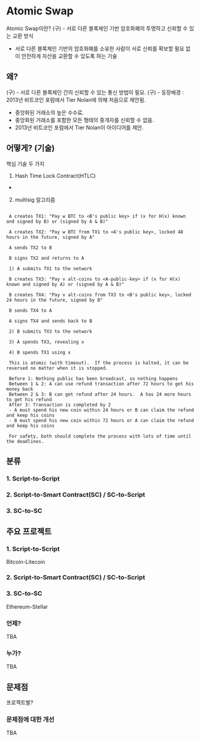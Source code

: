 # Atomic Swap
Atomic Swap이란? 
(구) - 서로 다른 블록체인 기반 암호화폐의 투명하고 신뢰할 수 있는 교환 방식 
- 서로 다른 블록체인 기반의 암호화폐를 소유한 사람이 서로 신뢰를 확보할 필요 없이 안전하게 자산을 교환할 수 있도록 하는 기술
## 왜?
(구) - 서로 다른 블록체인 간의 신뢰할 수 있는 통신 방법이 필요. 
(구) - 등장배경 : 2013년 비트코인 포럼에서 Tier Nolan에 의해 처음으로 제안됨. 
- 중앙화된 거래소의 높은 수수료.
- 중앙화된 거래소를 포함한 모든 형태의 중개자를 신뢰할 수 없음.
- 2013년 비트코인 포럼에서 Tier Nolan이 아이디어를 제안.
## 어떻게? (기술)
핵심 기술 두 가지 
1. Hash Time Lock Contract(HTLC)
- 
2. multisig
알고리즘 
``` A picks a random number x
 
 A creates TX1: "Pay w BTC to <B's public key> if (x for H(x) known and signed by B) or (signed by A & B)"
 
 A creates TX2: "Pay w BTC from TX1 to <A's public key>, locked 48 hours in the future, signed by A"
 
 A sends TX2 to B
 
 B signs TX2 and returns to A
 
 1) A submits TX1 to the network
 
 B creates TX3: "Pay v alt-coins to <A-public-key> if (x for H(x) known and signed by A) or (signed by A & B)"
 
 B creates TX4: "Pay v alt-coins from TX3 to <B's public key>, locked 24 hours in the future, signed by B"
 
 B sends TX4 to A
 
 A signs TX4 and sends back to B
 
 2) B submits TX3 to the network
 
 3) A spends TX3, revealing x
 
 4) B spends TX1 using x
 
 This is atomic (with timeout).  If the process is halted, it can be reversed no matter when it is stopped.
 
 Before 1: Nothing public has been broadcast, so nothing happens
 Between 1 & 2: A can use refund transaction after 72 hours to get his money back
 Between 2 & 3: B can get refund after 24 hours.  A has 24 more hours to get his refund
 After 3: Transaction is completed by 2
 - A must spend his new coin within 24 hours or B can claim the refund and keep his coins
 - B must spend his new coin within 72 hours or A can claim the refund and keep his coins
 
 For safety, both should complete the process with lots of time until the deadlines.
```
## 분류

### 1. Script-to-Script

### 2. Script-to-Smart Contract(SC) / SC-to-Script

### 3. SC-to-SC


## 주요 프로젝트
### 1. Script-to-Script
Bitcoin-Litecoin
### 2. Script-to-Smart Contract(SC) / SC-to-Script

### 3. SC-to-SC
Ethereum-Stellar 

### 언제?
TBA

### 누가?
TBA

## 문제점
프로젝트별?

### 문제점에 대한 개선
TBA
